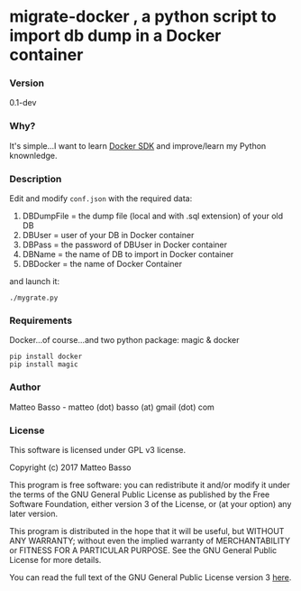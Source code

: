 # migrate-docker , a python script to import db dump in a Docker container

### Version

0.1-dev

### Why?

It's simple...I want to learn [Docker SDK](https://docker-py.readthedocs.io/en/stable/) and improve/learn my Python knownledge.

### Description

Edit and modify ```conf.json``` with the required data:
1. DBDumpFile = the dump file (local and with .sql extension) of your old DB
2. DBUser = user of your DB in Docker container
3. DBPass = the password of DBUser in Docker container
4. DBName = the name of DB to import in Docker container
5. DBDocker = the name of Docker Container

and launch it:
```
./mygrate.py
```

### Requirements

Docker...of course...and two python package: magic & docker
```
pip install docker
pip install magic
```

### Author

Matteo Basso - matteo (dot) basso (at) gmail (dot) com

### License

This software is licensed under GPL v3 license.

Copyright (c) 2017 Matteo Basso

This program is free software: you can redistribute it and/or modify it under the terms of the GNU General Public License as published by the Free Software Foundation, either version 3 of the License, or (at your option) any later version.

This program is distributed in the hope that it will be useful, but WITHOUT ANY WARRANTY; without even the implied warranty of MERCHANTABILITY or FITNESS FOR A PARTICULAR PURPOSE.  See the GNU General Public License for more details.

You can read the full text of the GNU General Public License version 3
[here](http://www.gnu.org/licenses/).

